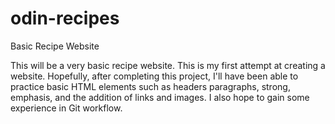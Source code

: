 # odin-recipes
Basic Recipe Website

This will be a very basic recipe website.
This is my first attempt at creating a website.
Hopefully, after completing this project, I'll have been able to practice basic HTML elements such as headers paragraphs, strong, emphasis, and the addition of links and images. I also hope to gain some experience in Git workflow.
